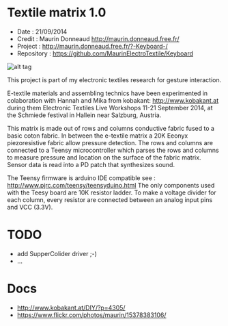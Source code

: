 Textile matrix 1.0
=========
 - Date : 21/09/2014
 - Credit : Maurin Donneaud http://maurin.donneaud.free.fr/
 - Project : http://maurin.donneaud.free.fr/?-Keyboard-/
 - Repository : https://github.com/MaurinElectroTextile/Keyboard
 
![alt tag](https://c4.staticflickr.com/8/7637/16464397214_b98a5b9cde.jpg)

This project is part of my electronic textiles research for gesture interaction.

E-textile materials and assembling technics have been experimented in colaboration with Hannah and Mika from kobakant: http://www.kobakant.at during them Electronic Textiles Live Workshops 11-21 September 2014, at the Schmiede festival in Hallein near Salzburg, Austria.

This matrix is made out of rows and columns conductive fabric fused to a basic coton fabric. In between the e-textile matrix a 20K Eeonyx piezoresistive fabric allow pressure detection. The rows and columns are connected to a Teensy microcontroller which parses the rows and columns to measure pressure and location on the surface of the fabric matrix. Sensor data is read into a PD patch that synthesizes sound.

The Teensy firmware is arduino IDE compatible
see : http://www.pjrc.com/teensy/teensyduino.html
The only components used with the Teesy board are 10K resistor ladder.
To make a voltage divider for each column, every resistor are connected between an analog input pins and VCC (3.3V).

TODO
=========
 - add SupperColider driver ;-)
 - ...
 
 Docs
 =========
 - http://www.kobakant.at/DIY/?p=4305/
 - https://www.flickr.com/photos/maurin/15378383106/
